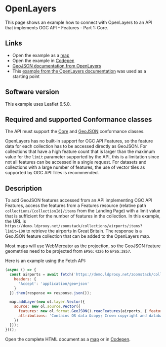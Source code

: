 # OpenLayers

This page shows an example how to connect with OpenLayers to an API that implements OGC API - Features - Part 1: Core.

## Links

- Open the example as a [map](https://portele.de/ogc/openlayers-airports.html)
- Open the example in [Codepen](https://codepen.io/cportele/pen/OJbrgKe)
- [GeoJSON documentation from OpenLayers](https://openlayers.org/en/latest/apidoc/module-ol_format_GeoJSON-GeoJSON.html)
- This [example from the OpenLayers documentation](https://openlayers.org/en/latest/examples/geojson.html) was used as a starting point

## Software version

This example uses Leaflet 6.5.0.

## Required and supported Conformance classes

The API must support the [Core](http://www.opengis.net/spec/ogcapi-features-1/1.0/conf/core) and [GeoJSON](http://www.opengis.net/spec/ogcapi-features-1/1.0/conf/geojson) conformance classes.

OpenLayers has no built-in support for OGC API Features, so the feature data for each collection has to be accessed directly as GeoJSON. For collections that have a high feature count that is larger than the maximum value for the `limit` parameter supported by the API, this is a limitation since not all features can be accessed in a single request. For datasets and collections with a large number of features, the use of vector tiles as supported by OGC API Tiles is recommended.

## Description

To add GeoJSON features accessed from an API implementing OGC API Features, access the features from a Features resource (relative path `collections/{collectionId}/items` from the Landing Page) with a limit value that is sufficient for the number of features in the collection. In this example, the URL is `https://demo.ldproxy.net/zoomstack/collections/airports/items?limit=100` to retrieve the airports in Great Britain. The response is a GeoJSON feature collection that can be added to the OpenLayers map.

Most maps will use WebMercator as the projection, so the GeoJSON feature geometries need to be projected from `EPSG:4326` to `EPSG:3857`.

Here is an example using the Fetch API:

```javascript
(async () => {
  const airports = await fetch('https://demo.ldproxy.net/zoomstack/collections/airports/items?limit=100', {
    headers: {
      'Accept': 'application/geo+json'
    }
  }).then(response => response.json());

  map.addLayer(new ol.layer.Vector({
    source: new ol.source.Vector({
      features: new ol.format.GeoJSON().readFeatures(airports, { featureProjection: 'EPSG:3857' }),
      attributions: 'Contains OS data &copy; Crown copyright and database right 2021.'
    })
  }));
})();
```

Open the complete HTML document as a [map](https://portele.de/ogc/openlayers-airports.html) or in [Codepen](https://codepen.io/cportele/pen/OJbrgKe).

